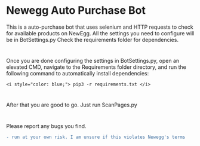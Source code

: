 # Newegg Auto Purchase Bot

This is a auto-purchase bot that uses selenium and HTTP requests to check for available products on NewEgg. All the settings you need to configure will be in BotSettings.py Check the requirements folder for dependencies.
# 
Once you are done configuring the settings in BotSettings.py, open an elevated CMD, navigate to the Requirements folder directory, and run the following command to automatically install dependencies:  
```
<i style="color: blue;"> pip3 -r requirements.txt </i>
```
#
After that you are good to go. 
Just run ScanPages.py
#
Please report any bugs you find.  
```diff
- run at your own risk. I am unsure if this violates Newegg's terms
```
